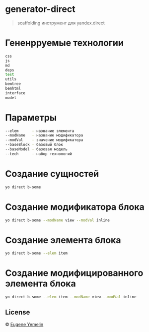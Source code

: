 # generator-direct
>  scaffolding инструмент для yandex.direct


# Гененрруемые технологии

```bash
css
js
md
deps
test
utils
bemtree
bemhtml
interface
model

```

# Параметры

```bash
--elem      - название элемента
--modName   - название модификатора
--modVal    - значение модификатора
--baseBlock - базовый блок
--baseModel - базовая модель
--tech      - набор технологий

```

# Создание сущностей

```bash
yo direct b-some
```

# Создание модификатора блока

```bash
yo direct b-some --modName view --modVal inline
```

# Создание элемента блока

```bash
yo direct b-some --elem item
```

# Создание модифицированного элемента блока

```bash
yo direct b-some --elem item --modName view --modVal inline
```

## License

 © [Eugene Yemelin]()

